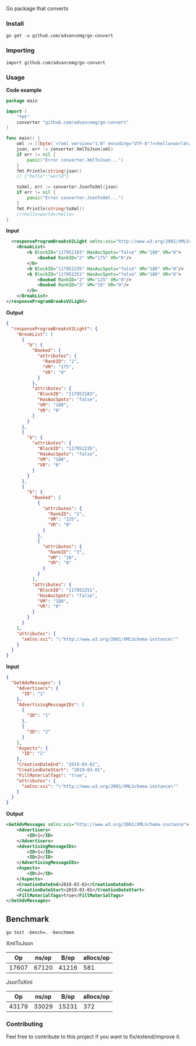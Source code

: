 Go package that converts

### Install

    go get -u github.com/advancemg/go-convert

### Importing

    import github.com/advancemg/go-convert

### Usage

**Code example**

```go
package main

import (
	"fmt"
	converter "github.com/advancemg/go-convert"
)

func main() {
	xml := []byte(`<?xml version="1.0" encoding="UTF-8"?><hello>world</hello>`)
	json, err := converter.XmlToJson(xml)
	if err != nil {
		panic("Error converter.XmlToJson...")
	}
	fmt.Println(string(json))
	// {"hello":"world"}

	toXml, err := converter.JsonToXml(json)
	if err != nil {
		panic("Error converter.JsonToXml...")
	}
	fmt.Println(string(toXml))
	//<hello>world</hello>
}
```

**Input**

```xml
  <responseProgramBreaksV2Light xmlns:xsi="http://www.w3.org/2001/XMLSchema-instance">
    <BreakList>
        <b BlockID="117952183" HasAucSpots="false" VM="180" VR="0">
            <Booked RankID="2" VM="175" VR="0"/>
        </b>
        <b BlockID="117952235" HasAucSpots="false" VM="180" VR="0"/>
        <b BlockID="117952251" HasAucSpots="false" VM="180" VR="0">
            <Booked RankID="2" VM="125" VR="0"/>
            <Booked RankID="3" VM="10" VR="0"/>
        </b>
    </BreakList>
</responseProgramBreaksV2Light>
```

**Output**

```json
{
  "responseProgramBreaksV2Light": {
    "BreakList": [
      {
        "b": {
          "Booked": {
            "attributes": {
              "RankID": "2",
              "VM": "175",
              "VR": "0"
            }
          },
          "attributes": {
            "BlockID": "117952183",
            "HasAucSpots": "false",
            "VM": "180",
            "VR": "0"
          }
        }
      },
      {
        "b": {
          "attributes": {
            "BlockID": "117952235",
            "HasAucSpots": "false",
            "VM": "180",
            "VR": "0"
          }
        }
      },
      {
        "b": {
          "Booked": [
            {
              "attributes": {
                "RankID": "2",
                "VM": "125",
                "VR": "0"
              }
            },
            {
              "attributes": {
                "RankID": "3",
                "VM": "10",
                "VR": "0"
              }
            }
          ],
          "attributes": {
            "BlockID": "117952251",
            "HasAucSpots": "false",
            "VM": "180",
            "VR": "0"
          }
        }
      }
    ],
    "attributes": {
      "xmlns:xsi": "\"http://www.w3.org/2001/XMLSchema-instance\""
    }
  }
}
```

**Input**

```json
{
  "GetAdvMessages": {
    "Advertisers": {
      "ID": "1"
    },
    "AdvertisingMessageIDs": [
      {
        "ID": "1"
      },
      {
        "ID": "2"
      }
    ],
    "Aspects": {
      "ID": "2"
    },
    "CreationDateEnd": "2019-03-02",
    "CreationDateStart": "2019-03-01",
    "FillMaterialTags": "true",
    "attributes": {
      "xmlns:xsi": "\"http://www.w3.org/2001/XMLSchema-instance\""
    }
  }
}
```

**Output**

```xml
<GetAdvMessages xmlns:xsi="http://www.w3.org/2001/XMLSchema-instance">
    <Advertisers>
        <ID>1</ID>
    </Advertisers>
    <AdvertisingMessageIDs>
        <ID>1</ID>
        <ID>2</ID>
    </AdvertisingMessageIDs>
    <Aspects>
        <ID>2</ID>
    </Aspects>
    <CreationDateEnd>2019-03-02</CreationDateEnd>
    <CreationDateStart>2019-03-01</CreationDateStart>
    <FillMaterialTags>true</FillMaterialTags>
</GetAdvMessages>

```

## Benchmark

```shell
go test -bench=. -benchmem
```
XmlToJson

| Op    | ns/op | B/op  | allocs/op |
|-------|-------|-------|-----------|
| 17607 | 67120 | 41216 | 581       |

JsonToXml

| Op    | ns/op | B/op  | allocs/op |
|-------|-------|-------|-----------|
| 43179 | 33029 | 15231 | 372       |

### Contributing
Feel free to contribute to this project if you want to fix/extend/improve it.
